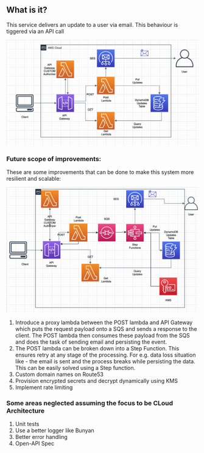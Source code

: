 ## What is it?
This service delivers an update to a user via email. This behaviour is tiggered via an API call

![](docs/diagrams/architecture.png)

### Future scope of improvements:
These are some improvements that can be done to make this system more resilient and scalable: 

![](docs/diagrams/scaled-architecture.png)

1. Introduce a proxy lambda between the POST lambda and API Gateway which puts the request payload onto a SQS and sends a response to the client. The POST lambda then consumes these payload from the SQS and does the task of sending email and persisting the event.
2. The POST lambda can be broken down into a Step Function. This ensures retry at any stage of the processing. For e.g. data loss situation like - the email is sent and the process breaks while persisting the data. This can be easily solved using a Step function.
3. Custom domain names on Route53
4. Provision encrypted secrets and decrypt dynamically using KMS
5. Implement rate limiting

### Some areas neglected assuming the focus to be CLoud Architecture

1. Unit tests
2. Use a better logger like Bunyan
3. Better error handling
4. Open-API Spec
